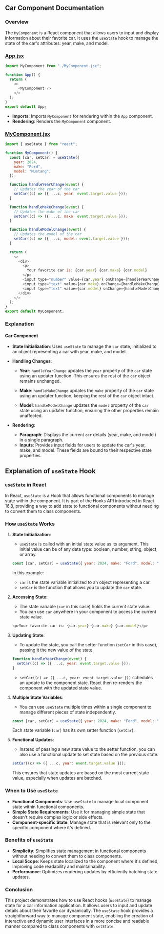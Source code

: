 ## Car Component Documentation

### Overview

The `MyComponent` is a React component that allows users to input and display information about their favorite car. It uses the `useState` hook to manage the state of the car's attributes: year, make, and model.

### [App.jsx](./src/App.jsx)

```javascript
import MyComponent from "./MyComponent.jsx";

function App() {
  return (
    <>
      <MyComponent />
    </>
  );
}
export default App;
```

- **Imports**: Imports `MyComponent` for rendering within the `App` component.
- **Rendering**: Renders the `MyComponent` component.

### [MyComponent.jsx](./src/MyComponent.jsx)

```javascript
import { useState } from "react";

function MyComponent() {
  const [car, setCar] = useState({
    year: 2024,
    make: "Ford",
    model: "Mustang",
  });

  function handleYearChange(event) {
    // Updates the year of the car
    setCar((c) => ({ ...c, year: event.target.value }));
  }

  function handleMakeChange(event) {
    // Updates the make of the car
    setCar((c) => ({ ...c, make: event.target.value }));
  }

  function handleModelChange(event) {
    // Updates the model of the car
    setCar((c) => ({ ...c, model: event.target.value }));
  }

  return (
    <>
      <div>
        <p>
          Your favorite car is: {car.year} {car.make} {car.model}
        </p>
        <input type="number" value={car.year} onChange={handleYearChange} />
        <input type="text" value={car.make} onChange={handleMakeChange} />
        <input type="text" value={car.model} onChange={handleModelChange} />
      </div>
    </>
  );
}
export default MyComponent;
```

### Explanation

#### Car Component

- **State Initialization**: Uses `useState` to manage the `car` state, initialized to an object representing a car with year, make, and model.

- **Handling Changes**: 
  - **Year**: `handleYearChange` updates the `year` property of the `car` state using an updater function. This ensures the rest of the `car` object remains unchanged.
  
  - **Make**: `handleMakeChange` updates the `make` property of the `car` state using an updater function, keeping the rest of the `car` object intact.
  
  - **Model**: `handleModelChange` updates the `model` property of the `car` state using an updater function, ensuring the other properties remain unaffected.

- **Rendering**:
  - **Paragraph**: Displays the current `car` details (year, make, and model) in a single paragraph.
  - **Inputs**: Provides input fields for users to update the car's year, make, and model. These fields are bound to their respective state properties.

## Explanation of `useState` Hook

### `useState` in React

In React, `useState` is a Hook that allows functional components to manage state within the component. It is part of the Hooks API introduced in React 16.8, providing a way to add state to functional components without needing to convert them to class components.

### How `useState` Works

1. **State Initialization**:
   - `useState` is called with an initial state value as its argument. This initial value can be of any data type: boolean, number, string, object, or array.

   ```javascript
   const [car, setCar] = useState({ year: 2024, make: "Ford", model: "Mustang" });
   ```

   In this example:
   - `car` is the state variable initialized to an object representing a car.
   - `setCar` is the function that allows you to update the `car` state.

2. **Accessing State**:
   - The state variable (`car` in this case) holds the current state value.
   - You can use `car` anywhere in your component to access the current state value.

   ```javascript
   <p>Your favorite car is: {car.year} {car.make} {car.model}</p>
   ```

3. **Updating State**:
   - To update the state, you call the setter function (`setCar` in this case), passing it the new value of the state.

   ```javascript
   function handleYearChange(event) {
     setCar((c) => ({ ...c, year: event.target.value }));
   }
   ```

   - `setCar((c) => ({ ...c, year: event.target.value }))` schedules an update to the component state. React then re-renders the component with the updated state value.

4. **Multiple State Variables**:
   - You can use `useState` multiple times within a single component to manage different pieces of state independently.

   ```javascript
   const [car, setCar] = useState({ year: 2024, make: "Ford", model: "Mustang" });
   ```

   Each state variable (`car`) has its own setter function (`setCar`).

5. **Functional Updates**:
   - Instead of passing a new state value to the setter function, you can also use a functional update to set state based on the previous state.

   ```javascript
   setCar((c) => ({ ...c, year: event.target.value }));
   ```

   This ensures that state updates are based on the most current state value, especially when updates are batched.

### When to Use `useState`

- **Functional Components**: Use `useState` to manage local component state within functional components.
- **Simple State Requirements**: Use it for managing simple state that doesn't require complex logic or side effects.
- **Component-specific State**: Manage state that is relevant only to the specific component where it's defined.

### Benefits of `useState`

- **Simplicity**: Simplifies state management in functional components without needing to convert them to class components.
- **Local Scope**: Keeps state localized to the component where it's defined, improving code readability and maintainability.
- **Performance**: Optimizes rendering updates by efficiently batching state updates.

### Conclusion

This project demonstrates how to use React hooks (`useState`) to manage state for a car information application. It allows users to input and update details about their favorite car dynamically. The `useState` hook provides a straightforward way to manage component state, enabling the creation of interactive and dynamic user interfaces in a more concise and readable manner compared to class components with `setState`.
